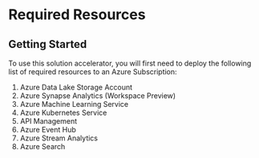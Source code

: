 # Required Resources 

## Getting Started 
To use this solution accelerator, you will first need to deploy the following list of required resources to an Azure Subscription: 
1. Azure Data Lake Storage Account
2. Azure Synapse Analytics (Workspace Preview)
3. Azure Machine Learning Service 
4. Azure Kubernetes Service 
5. API Management 
6. Azure Event Hub 
7. Azure Stream Analytics 
8. Azure Search
